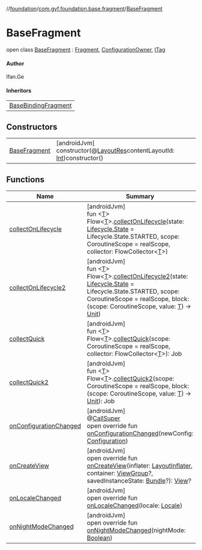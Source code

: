 //[foundation](../../../index.md)/[com.gyf.foundation.base.fragment](../index.md)/[BaseFragment](index.md)

# BaseFragment

open class [BaseFragment](index.md) : [Fragment](https://developer.android.com/reference/kotlin/androidx/fragment/app/Fragment.html), [ConfigurationOwner](../../com.gyf.foundation.ext.configuration/-configuration-owner/index.md), [ITag](../../com.gyf.foundation.ext.log/-i-tag/index.md)

#### Author

Ifan.Ge

#### Inheritors

| |
|---|
| [BaseBindingFragment](../-base-binding-fragment/index.md) |

## Constructors

| | |
|---|---|
| [BaseFragment](-base-fragment.md) | [androidJvm]<br>constructor(@[LayoutRes](https://developer.android.com/reference/kotlin/androidx/annotation/LayoutRes.html)contentLayoutId: [Int](https://kotlinlang.org/api/core/kotlin-stdlib/kotlin/-int/index.html))constructor() |

## Functions

| Name | Summary |
|---|---|
| [collectOnLifecycle](collect-on-lifecycle.md) | [androidJvm]<br>fun &lt;[T](collect-on-lifecycle.md)&gt; Flow&lt;[T](collect-on-lifecycle.md)&gt;.[collectOnLifecycle](collect-on-lifecycle.md)(state: [Lifecycle.State](https://developer.android.com/reference/kotlin/androidx/lifecycle/Lifecycle.State.html) = Lifecycle.State.STARTED, scope: CoroutineScope = realScope, collector: FlowCollector&lt;[T](collect-on-lifecycle.md)&gt;) |
| [collectOnLifecycle2](collect-on-lifecycle2.md) | [androidJvm]<br>fun &lt;[T](collect-on-lifecycle2.md)&gt; Flow&lt;[T](collect-on-lifecycle2.md)&gt;.[collectOnLifecycle2](collect-on-lifecycle2.md)(state: [Lifecycle.State](https://developer.android.com/reference/kotlin/androidx/lifecycle/Lifecycle.State.html) = Lifecycle.State.STARTED, scope: CoroutineScope = realScope, block: (scope: CoroutineScope, value: [T](collect-on-lifecycle2.md)) -&gt; [Unit](https://kotlinlang.org/api/core/kotlin-stdlib/kotlin/-unit/index.html)) |
| [collectQuick](collect-quick.md) | [androidJvm]<br>fun &lt;[T](collect-quick.md)&gt; Flow&lt;[T](collect-quick.md)&gt;.[collectQuick](collect-quick.md)(scope: CoroutineScope = realScope, collector: FlowCollector&lt;[T](collect-quick.md)&gt;): Job |
| [collectQuick2](collect-quick2.md) | [androidJvm]<br>fun &lt;[T](collect-quick2.md)&gt; Flow&lt;[T](collect-quick2.md)&gt;.[collectQuick2](collect-quick2.md)(scope: CoroutineScope = realScope, block: (scope: CoroutineScope, value: [T](collect-quick2.md)) -&gt; [Unit](https://kotlinlang.org/api/core/kotlin-stdlib/kotlin/-unit/index.html)): Job |
| [onConfigurationChanged](on-configuration-changed.md) | [androidJvm]<br>@[CallSuper](https://developer.android.com/reference/kotlin/androidx/annotation/CallSuper.html)<br>open override fun [onConfigurationChanged](on-configuration-changed.md)(newConfig: [Configuration](https://developer.android.com/reference/kotlin/android/content/res/Configuration.html)) |
| [onCreateView](on-create-view.md) | [androidJvm]<br>open override fun [onCreateView](on-create-view.md)(inflater: [LayoutInflater](https://developer.android.com/reference/kotlin/android/view/LayoutInflater.html), container: [ViewGroup](https://developer.android.com/reference/kotlin/android/view/ViewGroup.html)?, savedInstanceState: [Bundle](https://developer.android.com/reference/kotlin/android/os/Bundle.html)?): [View](https://developer.android.com/reference/kotlin/android/view/View.html)? |
| [onLocaleChanged](on-locale-changed.md) | [androidJvm]<br>open override fun [onLocaleChanged](on-locale-changed.md)(locale: [Locale](https://developer.android.com/reference/kotlin/java/util/Locale.html)) |
| [onNightModeChanged](on-night-mode-changed.md) | [androidJvm]<br>open override fun [onNightModeChanged](on-night-mode-changed.md)(nightMode: [Boolean](https://kotlinlang.org/api/core/kotlin-stdlib/kotlin/-boolean/index.html)) |